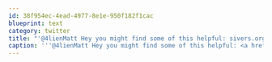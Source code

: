 ```yaml
---
id: 38f954ec-4ead-4977-8e1e-950f182f1cac
blueprint: text
category: twitter
title: "'@4lienMatt Hey you might find some of this helpful: sivers.org/learn-js"
caption: '''@4lienMatt Hey you might find some of this helpful: <a href="http://sivers.org/learn-js" title="http://sivers.org/learn-js" class="link link_untco">sivers.org/learn-js</a>'
---
```


